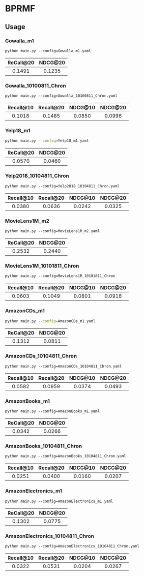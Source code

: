 

# BPRMF



## Usage


### Gowalla_m1

    python main.py --config=Gowalla_m1.yaml

| ReCall@20 | NDCG@20 |
| :-------: | :-----: |
|  0.1491   | 0.1235  |

### Gowalla_10100811_Chron

    python main.py --config=Gowalla_10100811_Chron.yaml


| Recall@10 | Recall@20 | NDCG@10 | NDCG@20 |
| :-------: | :-------: | :-----: | :-----: |
|  0.1018   |  0.1485   | 0.0850  | 0.0996  |



### Yelp18_m1

```bash
python main.py --config=Yelp18_m1.yaml
```

| ReCall@20 | NDCG@20 |
| :-------: | :-----: |
|  0.0570   | 0.0460  |

### Yelp2018_10104811_Chron

    python main.py --config=Yelp2018_10104811_Chron.yaml

| Recall@10 | Recall@20 | NDCG@10 | NDCG@20 |
| :-------: | :-------: | :-----: | :-----: |
|  0.0380   |  0.0636   | 0.0242  | 0.0325  |


### MovieLens1M_m2

    python main.py --config=MovieLens1M_m2.yaml

| ReCall@20 | NDCG@20 |
| :-------: | :-----: |
|  0.2532   | 0.2440  |


### MovieLens1M_10101811_Chron

    python main.py --config=MovieLens1M_10101811_Chron

| Recall@10 | Recall@20 | NDCG@10 | NDCG@20 |
| :-------: | :-------: | :-----: | :-----: |
|  0.0603   |  0.1049   | 0.0801  | 0.0918  |



### AmazonCDs_m1

```bash
python main.py --config=AmazonCDs_m1.yaml
```

| ReCall@20 | NDCG@20 |
| :-------: | :-----: |
|  0.1312   | 0.0811  |


### AmazonCDs_10104811_Chron

    python main.py --config=AmazonCDs_10104811_Chron.yaml

| Recall@10 | Recall@20 | NDCG@10 | NDCG@20 |
| :-------: | :-------: | :-----: | :-----: |
|  0.0582   |  0.0959   | 0.0374  | 0.0493  |


### AmazonBooks_m1

    python main.py --config=AmazonBooks_m1.yaml

| ReCall@20 | NDCG@20 |
| :-------: | :-----: |
|  0.0342   | 0.0266  |


### AmazonBooks_10104811_Chron

    python main.py --config=AmazonBooks_10104811_Chron.yaml

| Recall@10 | Recall@20 | NDCG@10 | NDCG@20 |
| :-------: | :-------: | :-----: | :-----: |
|  0.0251   |  0.0400   | 0.0160  | 0.0207  |


### AmazonElectronics_m1

    python main.py --config=AmazonElectronics_m1.yaml

| ReCall@20 | NDCG@20 |
| :-------: | :-----: |
|  0.1302   | 0.0775  |


### AmazonElectronics_10104811_Chron

    python main.py --config=AmazonElectronics_10104811_Chron.yaml

| Recall@10 | Recall@20 | NDCG@10 | NDCG@20 |
| :-------: | :-------: | :-----: | :-----: |
|  0.0322   |  0.0531   | 0.0204  | 0.0267  |
